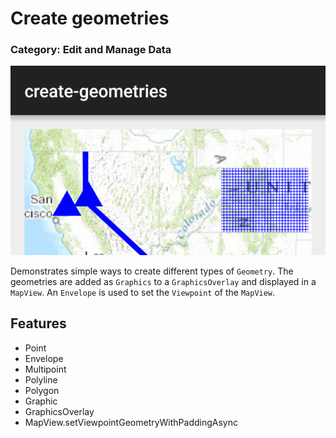 # Create geometries
### Category: Edit and Manage Data
![Create Geometries App](create-geometries.png)

Demonstrates simple ways to create different types of `Geometry`. The geometries are added as `Graphics` to a `GraphicsOverlay` and displayed in a `MapView`. An `Envelope` is used to set the `Viewpoint` of the `MapView`.

## Features
* Point
* Envelope
* Multipoint
* Polyline
* Polygon
* Graphic
* GraphicsOverlay
* MapView.setViewpointGeometryWithPaddingAsync
